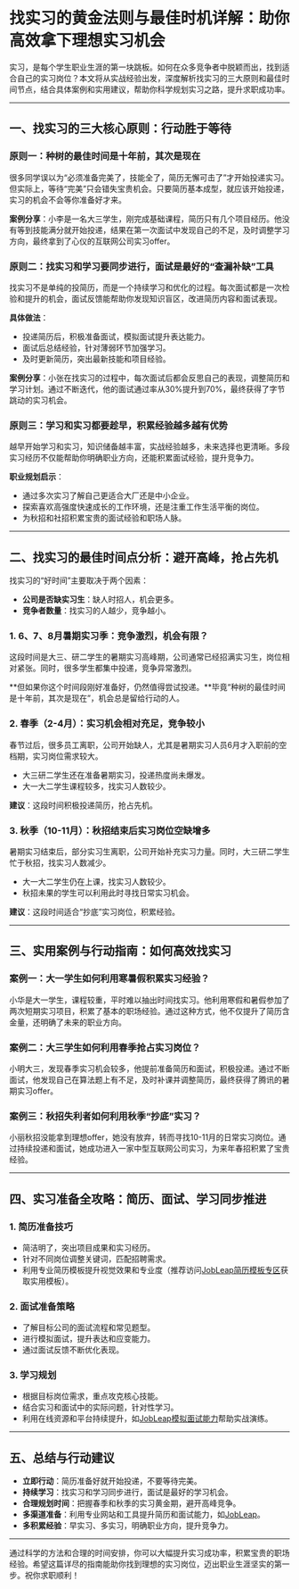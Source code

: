 # 找实习的黄金法则与最佳时机详解：助你高效拿下理想实习机会

实习，是每个学生职业生涯的第一块跳板。如何在众多竞争者中脱颖而出，找到适合自己的实习岗位？本文将从实战经验出发，深度解析找实习的三大原则和最佳时间节点，结合具体案例和实用建议，帮助你科学规划实习之路，提升求职成功率。

---

## 一、找实习的三大核心原则：行动胜于等待

### 原则一：种树的最佳时间是十年前，其次是现在

很多同学误以为“必须准备完美了，技能全了，简历无懈可击了”才开始投递实习。但实际上，等待“完美”只会错失宝贵机会。只要简历基本成型，就应该开始投递，实习的机会不会等你准备好才来。

**案例分享**：小李是一名大三学生，刚完成基础课程，简历只有几个项目经历。他没有等到技能满分就开始投递，结果在第一次面试中发现自己的不足，及时调整学习方向，最终拿到了心仪的互联网公司实习offer。

### 原则二：找实习和学习要同步进行，面试是最好的“查漏补缺”工具

找实习不是单纯的投简历，而是一个持续学习和优化的过程。每次面试都是一次检验和提升的机会，面试反馈能帮助你发现知识盲区，改进简历内容和面试表现。

**具体做法**：

- 投递简历后，积极准备面试，模拟面试提升表达能力。
- 面试后总结经验，针对薄弱环节加强学习。
- 及时更新简历，突出最新技能和项目经验。

**案例分享**：小张在找实习的过程中，每次面试后都会反思自己的表现，调整简历和学习计划。通过不断迭代，他的面试通过率从30%提升到70%，最终获得了字节跳动的实习机会。

### 原则三：学习和实习都要趁早，积累经验越多越有优势

越早开始学习和实习，知识储备越丰富，实战经验越多，未来选择也更清晰。多段实习经历不仅能帮助你明确职业方向，还能积累面试经验，提升竞争力。

**职业规划启示**：

- 通过多次实习了解自己更适合大厂还是中小企业。
- 探索喜欢高强度快速成长的工作环境，还是注重工作生活平衡的岗位。
- 为秋招和社招积累宝贵的面试经验和职场人脉。

---

## 二、找实习的最佳时间点分析：避开高峰，抢占先机

找实习的“好时间”主要取决于两个因素：

- **公司是否缺实习生**：缺人时招人，机会更多。
- **竞争者数量**：找实习的人越少，竞争越小。

### 1. 6、7、8月暑期实习季：竞争激烈，机会有限？

这段时间是大三、研二学生的暑期实习高峰期，公司通常已经招满实习生，岗位相对紧张。同时，很多学生都集中投递，竞争异常激烈。

**但如果你这个时间段刚好准备好，仍然值得尝试投递。**毕竟“种树的最佳时间是十年前，其次是现在”，机会总是留给行动的人。

### 2. 春季（2-4月）：实习机会相对充足，竞争较小

春节过后，很多员工离职，公司开始缺人，尤其是暑期实习人员6月才入职前的空档期，实习岗位需求较大。

- 大三研二学生还在准备暑期实习，投递热度尚未爆发。
- 大一大二学生课程较多，找实习人数较少。

**建议**：这段时间积极投递简历，抢占先机。

### 3. 秋季（10-11月）：秋招结束后实习岗位空缺增多

暑期实习结束后，部分实习生离职，公司开始补充实习力量。同时，大三研二学生忙于秋招，找实习人数减少。

- 大一大二学生仍在上课，找实习人数较少。
- 秋招未果的学生可以利用此时寻找日常实习机会。

**建议**：这段时间适合“抄底”实习岗位，积累经验。

---

## 三、实用案例与行动指南：如何高效找实习

### 案例一：大一学生如何利用寒暑假积累实习经验？

小华是大一学生，课程较重，平时难以抽出时间找实习。他利用寒假和暑假参加了两次短期实习项目，积累了基本的职场经验。通过这种方式，他不仅提升了简历含金量，还明确了未来的职业方向。

### 案例二：大三学生如何利用春季抢占实习岗位？

小明大三，发现春季实习机会较多，他提前准备简历和面试，积极投递。通过不断面试，他发现自己在算法题上有不足，及时补课并调整简历，最终获得了腾讯的暑期实习offer。

### 案例三：秋招失利者如何利用秋季“抄底”实习？

小丽秋招没能拿到理想offer，她没有放弃，转而寻找10-11月的日常实习岗位。通过持续投递和面试，她成功进入一家中型互联网公司实习，为来年春招积累了宝贵经验。

---

## 四、实习准备全攻略：简历、面试、学习同步推进

### 1. 简历准备技巧

- 简洁明了，突出项目成果和实习经历。
- 针对不同岗位调整关键词，匹配招聘需求。
- 利用专业简历模板提升视觉效果和专业度（推荐访问[JobLeap简历模板专区](https://www.jobleap.cn)获取实用模板）。

### 2. 面试准备策略

- 了解目标公司的面试流程和常见题型。
- 进行模拟面试，提升表达和应变能力。
- 通过面试反馈不断优化表现。

### 3. 学习规划

- 根据目标岗位需求，重点攻克核心技能。
- 结合实习和面试中的实际问题，针对性学习。
- 利用在线资源和平台持续提升，如[JobLeap模拟面试能力](https://www.jobleap.cn)帮助实战演练。

---

## 五、总结与行动建议

- **立即行动**：简历准备好就开始投递，不要等待完美。
- **持续学习**：找实习和学习同步进行，面试是最好的学习机会。
- **合理规划时间**：把握春季和秋季的实习黄金期，避开高峰竞争。
- **多渠道准备**：利用专业网站和工具提升简历和面试能力，如[JobLeap](https://www.jobleap.cn)。
- **多积累经验**：早实习、多实习，明确职业方向，提升竞争力。

---

通过科学的方法和合理的时间安排，你可以大幅提升实习成功率，积累宝贵的职场经验。希望这篇详尽的指南能助你找到理想的实习岗位，迈出职业生涯坚实的第一步。祝你求职顺利！